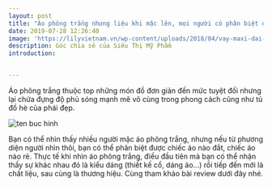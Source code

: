 ```yaml
---
layout: post
title: "Áo phông trắng nhưng liệu khi mặc lên, mọi người có phân biệt được cái nào đắt cái nào rẻ "
date: 2019-07-28 12:26:40
image: 'https://lilyvietnam.vn/wp-content/uploads/2018/04/vay-maxi-dai-mac-ao-gi.jpg'
description: Góc chia sẻ của Siêu Thị Mỹ Phẩm
introduction:


---
```



Áo phông trắng thuộc top những món đồ đơn giản đến mức tuyệt đối nhưng lại chứa đựng độ phủ sóng mạnh mẽ vô cùng trong phong cách cũng như tủ đồ hè của phái đẹp. 

![ten buc hinh](https://vnreview.vn/image/18/41/17/1841172.jpg "ten buc hinh")


Bạn có thể nhìn thấy nhiều người mặc áo phông trắng, nhưng nếu từ phương diện người nhìn thôi, bạn có thể phân biệt được chiếc áo nào đắt, chiếc áo nào rẻ. Thực tế khi nhìn áo phông trắng, điều đầu tiên mà bạn có thể nhận thấy sự khác nhau đó là kiểu dáng (thiết kế cổ, dáng áo...) rồi tiếp đến mới là chất liệu, sau cùng là thương hiệu. Cùng tham khảo bài review dưới đây nhé.